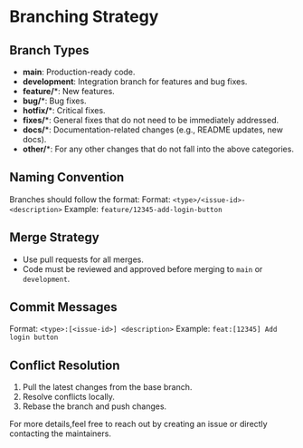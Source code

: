 # Branching Strategy

## Branch Types
- **main**:         Production-ready code.
- **development**:  Integration branch for features and bug fixes.
- **feature/***:    New features.
- **bug/***:       Bug fixes.
- **hotfix/***:    Critical fixes.
- **fixes/***:     General fixes that do not need to be immediately addressed.
- **docs/***:      Documentation-related changes (e.g., README updates, new docs).
- **other/***:     For any other changes that do not fall into the above categories.

## Naming Convention
Branches should follow the format:
Format: `<type>/<issue-id>-<description>`
Example: `feature/12345-add-login-button`

## Merge Strategy
- Use pull requests for all merges.
- Code must be reviewed and approved before merging to `main` or `development`.

## Commit Messages
Format: `<type>:[<issue-id>] <description>`
Example: `feat:[12345] Add login button`

## Conflict Resolution
1. Pull the latest changes from the base branch.
2. Resolve conflicts locally.
3. Rebase the branch and push changes.

For more details,feel free to reach out by creating an issue or directly contacting the maintainers.